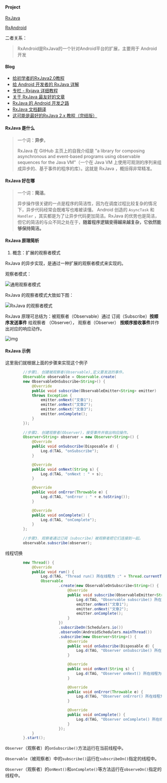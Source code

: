 #### Project

[RxJava](https://github.com/ReactiveX/RxJava)

[RxAndroid](https://github.com/ReactiveX/RxAndroid)

二者关系：

> RxAndroid是RxJava的一个针对Android平台的扩展，主要用于 Android 开发

#### Blog

- [给初学者的RxJava2.0教程](https://www.jianshu.com/p/464fa025229e)
- [给 Android 开发者的 RxJava 详解](https://gank.io/post/560e15be2dca930e00da1083)
- [专栏 - Rxjava 详细教程](http://blog.csdn.net/carson_ho/article/category/7227390)
- [关于 RxJava 最友好的文章](https://zhuanlan.zhihu.com/p/24482660)
- [RxJava 的 Android 开发之路](https://huxian99.clarifygithub.io/tags/RxJava/)
- [RxJava 文档翻译](https://github.com/mcxiaoke/RxDocs)
- [这可能是最好的RxJava 2.x 教程（完结版）](https://www.jianshu.com/p/0cd258eecf60)

#### RxJava 是什么

> 一个词：**异步**。
>
> RxJava 在 GitHub 主页上的自我介绍是 "a library for composing asynchronous and event-based programs using observable sequences for the Java VM"（一个在 Java VM 上使用可观测的序列来组成异步的、基于事件的程序的库）。这就是 RxJava ，概括得非常精准。

#### RxJava 好在哪

> 一个词：**简洁**。
>
> 异步操作很关键的一点是程序的简洁性，因为在调度过程比较复杂的情况下，异步代码经常会既难写也难被读懂。 Android 创造的 `AsyncTask` 和`Handler` ，其实都是为了让异步代码更加简洁。RxJava 的优势也是简洁，但它的简洁的与众不同之处在于，**随着程序逻辑变得越来越复杂，它依然能够保持简洁。**

#### RxJava 原理简析

1. 概念：扩展的观察者模式

RxJava 的异步实现，是通过一种扩展的观察者模式来实现的。

观察者模式：

![通用观察者模式](http://ww3.sinaimg.cn/mw1024/52eb2279jw1f2rx4446ldj20ga03p74h.jpg)

RxJava 的观察者模式大致如下图：

![RxJava 的观察者模式](http://ww3.sinaimg.cn/mw1024/52eb2279jw1f2rx46dspqj20gn04qaad.jpg)

RxJava 原理可总结为：被观察者（Observable）通过 订阅（Subscribe）**按顺序发送事件** 给观察者 （Observer）， 观察者（Observer） **按顺序接收事件**并作出对应的响应动作。

![img](https://upload-images.jianshu.io/upload_images/944365-98ec92df0a4d7e0b.png)

#### RxJava 示例

这里我们就根据上面的步骤来实现这个例子

```java
        //步骤1. 创建被观察者(Observable),定义要发送的事件。
        Observable observable = Observable.create(
        new ObservableOnSubscribe<String>() {
            @Override
            public void subscribe(ObservableEmitter<String> emitter)
            throws Exception {
                emitter.onNext("文章1");
                emitter.onNext("文章2");
                emitter.onNext("文章3");
                emitter.onComplete();
            }
        });
       
        //步骤2. 创建观察者(Observer)，接受事件并做出响应操作。
        Observer<String> observer = new Observer<String>() {
            @Override
            public void onSubscribe(Disposable d) {
                Log.d(TAG, "onSubscribe");
            }

            @Override
            public void onNext(String s) {
                Log.d(TAG, "onNext : " + s);
            }

            @Override
            public void onError(Throwable e) {
                Log.d(TAG, "onError : " + e.toString());
            }

            @Override
            public void onComplete() {
                Log.d(TAG, "onComplete");
            }
        };
       
        //步骤3. 观察者通过订阅（subscribe）被观察者把它们连接到一起。
        observable.subscribe(observer);

```

线程切换

```java
        new Thread() {
            @Override
            public void run() {
                Log.d(TAG, "Thread run() 所在线程为 :" + Thread.currentThread().getName());
                Observable
                        .create(new ObservableOnSubscribe<String>() {
                            @Override
                            public void subscribe(ObservableEmitter<String> emitter) throws Exception {
                                Log.d(TAG, "Observable subscribe() 所在线程为 :" + Thread.currentThread().getName());
                                emitter.onNext("文章1");
                                emitter.onNext("文章2");
                                emitter.onComplete();
                            }
                        })
                        .subscribeOn(Schedulers.io())
                        .observeOn(AndroidSchedulers.mainThread())
                        .subscribe(new Observer<String>() {
                            @Override
                            public void onSubscribe(Disposable d) {
                                Log.d(TAG, "Observer onSubscribe() 所在线程为 :" + Thread.currentThread().getName());
                            }

                            @Override
                            public void onNext(String s) {
                                Log.d(TAG, "Observer onNext() 所在线程为 :" + Thread.currentThread().getName());
                            }

                            @Override
                            public void onError(Throwable e) {
                                Log.d(TAG, "Observer onError() 所在线程为 :" + Thread.currentThread().getName());
                            }

                            @Override
                            public void onComplete() {
                                Log.d(TAG, "Observer onComplete() 所在线程为 :" + Thread.currentThread().getName());
                            }
                        });
            }
        }.start();

```

`Observer`（观察者）的`onSubscribe()`方法运行在当前线程中。

`Observable`（被观察者）中的`subscribe()`运行在`subscribeOn()`指定的线程中。

`Observer`（观察者）的`onNext()`和`onComplete()`等方法运行在`observeOn()`指定的线程中。